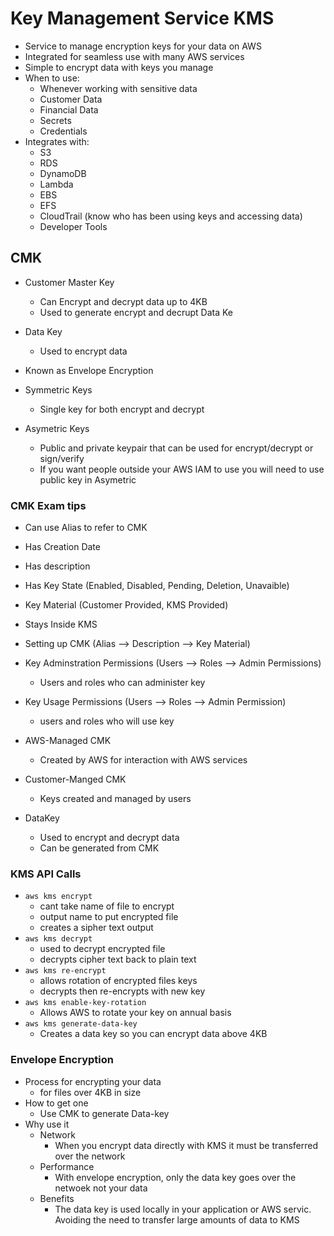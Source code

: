 # Key Management Service KMS

- Service to manage encryption keys for your data on AWS
- Integrated for seamless use with many AWS services
- Simple to encrypt data with keys you manage
- When to use:
  - Whenever working with sensitive data
  - Customer Data
  - Financial Data
  - Secrets
  - Credentials
- Integrates with:
  - S3
  - RDS
  - DynamoDB
  - Lambda
  - EBS
  - EFS
  - CloudTrail (know who has been using keys and accessing data)
  - Developer Tools

## CMK

- Customer Master Key
  - Can Encrypt and decrypt data up to 4KB
  - Used to generate encrypt and decrupt Data Ke
- Data Key
  - Used to encrypt data
- Known as Envelope Encryption

- Symmetric Keys
  - Single key for both encrypt and decrypt
- Asymetric Keys
  - Public and private keypair that can be used for encrypt/decrypt or sign/verify
  - If you want people outside your AWS IAM to use you will need to use public key in Asymetric

### CMK Exam tips

- Can use Alias to refer to CMK
- Has Creation Date
- Has description
- Has Key State (Enabled, Disabled, Pending, Deletion, Unavaible)
- Key Material (Customer Provided, KMS Provided)
- Stays Inside KMS

- Setting up CMK (Alias --> Description --> Key Material)
- Key Adminstration Permissions (Users --> Roles --> Admin Permissions)
  - Users and roles who can administer key
- Key Usage Permissions (Users --> Roles --> Admin Permission)
  - users and roles who will use key

- AWS-Managed CMK
  - Created by AWS for interaction with AWS services
- Customer-Manged CMK
  - Keys created and managed by users

- DataKey
  - Used to encrypt and decrypt data
  - Can be generated from CMK

### KMS API Calls

- `aws kms encrypt`
  - cant take name of file to encrypt
  - output name to put encrypted file
  - creates a sipher text output
- `aws kms decrypt`
  - used to decrypt encrypted file
  - decrypts cipher text back to plain text
- `aws kms re-encrypt`
  - allows rotation of encrypted files keys
  - decrypts then re-encrypts with new key
- `aws kms enable-key-rotation`
  - Allows AWS to rotate your key on annual basis
- `aws kms generate-data-key`
  - Creates a data key so you can encrypt data above 4KB

### Envelope Encryption

- Process for encrypting your data
  - for files over 4KB in size
- How to get one
  - Use CMK to generate Data-key
- Why use it
  - Network
    - When you encrypt data directly with KMS it must be transferred over the network
  - Performance
    - With envelope encryption, only the data key goes over the netwoek not your data
  - Benefits
    - The data key is used locally in your application or AWS servic. Avoiding the need to transfer large amounts of data to KMS
  